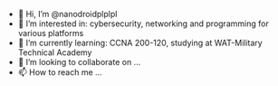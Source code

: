 - 👋 Hi, I’m @nanodroidplplpl
- 👀 I’m interested in: cybersecurity, networking and programming for various platforms 
- 🌱 I’m currently learning: CCNA 200-120, studying at WAT-Military Technical Academy
- 💞️ I’m looking to collaborate on ...
- 📫 How to reach me ...

<!---
nanodroidplplpl/nanodroidplplpl is a ✨ special ✨ repository because its `README.md` (this file) appears on your GitHub profile.
You can click the Preview link to take a look at your changes.
--->
